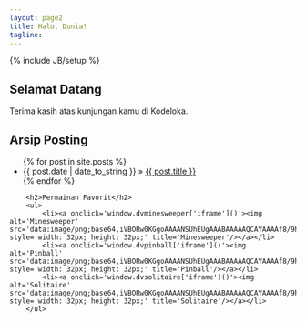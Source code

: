 ```yaml
---
layout: page2
title: Halo, Dunia!
tagline: 
---
```

{% include JB/setup %}
## Selamat Datang
Terima kasih atas kunjungan kamu di Kodeloka.

## Arsip Posting
<ul class="posts">
  {% for post in site.posts %}
    <li><span>{{ post.date | date_to_string }}</span> &raquo; <a href="{{ BASE_PATH }}{{ post.url }}">{{ post.title }}</a></li>
  {% endfor %}
</ul>


		<h2>Permainan Favorit</h2>
		<ul>
			<li><a onclick='window.dvminesweeper['iframe']()'><img alt='Minesweeper' src='data:image/png;base64,iVBORw0KGgoAAAANSUhEUgAAABAAAAAQCAYAAAAf8/9hAAAAhUlEQVQ4jZ2TYQpAIQiDPfqOtpvt/TLMVOQJUVTfmkpmQwDQdD4GAEnSb5FOoBUEcF2uBACIpMxMD0zyAA6TFMmzF+DXRRTJsM8tnG1XcBCoc8+wr80sv347cXBh+4yr4NFBU6xp1IVMOc9QjAXci0w5x9xLkabPVev6dhbK3eX151oV7gN7/S8cyxYRWAAAAABJRU5ErkJggg==' style='width: 32px; height: 32px;' title='Minesweeper'/></a></li>
			<li><a onclick='window.dvpinball['iframe']()'><img alt='Pinball' src='data:image/png;base64,iVBORw0KGgoAAAANSUhEUgAAABAAAAAQCAYAAAAf8/9hAAAAfklEQVQ4jZWSyw3AMAxCGT2rMRm9tJVLiJMi+RKZ51+AoDGGUqTcaEwi2YOqsSbXICmSAqBoduOdKABpHE0Ar9RBXoBXJzmNUiG2C03VXQnwAaf2dx20gG4Hz/sWkK7g5i2gGjyOz7gyR0A94y9z0XKE5Q9MkPRtbaFHUoioC3+TBCKVpEkJAAAAAElFTkSuQmCC' style='width: 32px; height: 32px;' title='Pinball'/></a></li>
			<li><a onclick='window.dvsolitaire['iframe']()'><img alt='Solitaire' src='data:image/png;base64,iVBORw0KGgoAAAANSUhEUgAAABAAAAAQCAYAAAAf8/9hAAAAZ0lEQVQ4je2SQQrAIAwEF5Q+2+7T8jN7sTaiSS7iqYE9BJyRaIBFkaxWVucnWETMAPAl3u2hgGT1qsGx4MY1gG+/RdAecpboOa2on/AFOZUO5VR6b8JaoiGdX3Ba4O1BKMC3rlaGegANmnZ42h6lmwAAAABJRU5ErkJggg==' style='width: 32px; height: 32px;' title='Solitaire'/></a></li>
		</ul>
<script>
        (function(){
            let winbox;
            window.dvminesweeper = {
                "iframe": function(){
                    new WinBox("Minesweeper", {
                        url: "https://arjun4s.github.io/sow98/programs/minesweeper/index.html",
                        class: "iframe"
                    });
                },
            };
            window.dvpinball = {
                "iframe": function(){
                    new WinBox("Pinball", {
                        url: "https://arjun4s.github.io/sow98/programs/pinball/space-cadet.html",
                        class: "iframe"
                    });
                },
            };
            window.dvsolitaire = {
                "iframe": function(){
                    new WinBox("Solitaire", {
                        url: "https://arjun4s.github.io/sow98/programs/js-solitaire/index.html",
                        class: "iframe"
                    });
                },
            };
            window.buttons = {
                minimize: function(){
                    winbox.minimize();
                },
                maximize: function(){
                    winbox.maximize();
                },
                fullscreen: function(){
                    winbox.fullscreen();
                },
                center: function(){
                    winbox.move("center", "center");
                },
                move: function(){
                    winbox.move("right", "bottom");
                },
                resize: function(){
                    winbox.resize("50%", "50%");
                },
                title: function(){
                    winbox.setTitle("Title-" + Math.random());
                },
                color: function(){
                    winbox.setBackground(
                        "rgb(" + (Math.random() * 255 | 0) + "," +
                                 (Math.random() * 255 | 0) + "," +
                                 (Math.random() * 255 | 0) + ")"
                    );
                },
                modal: function(){
                    winbox.body.parentNode.classList.toggle("modal");
                },
                add: function(){
                    winbox.addClass("my-theme");
                },
                remove: function(){
                    winbox.removeClass("my-theme");
                },
                close: function(){
                    winbox.close();
                },
                force_close: function () {
                    winbox.close(true);
                }
            };
        }());
</script>
